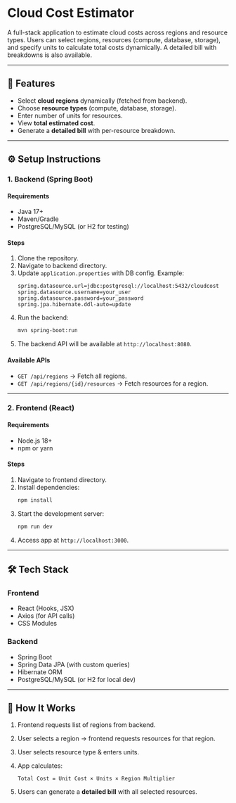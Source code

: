 # Cloud Cost Estimator

A full-stack application to estimate cloud costs across regions and resource types. Users can select regions, resources (compute, database, storage), and specify units to calculate total costs dynamically. A detailed bill with breakdowns is also available.  


---

## 📌 Features  

- Select **cloud regions** dynamically (fetched from backend).  
- Choose **resource types** (compute, database, storage).  
- Enter number of units for resources.  
- View **total estimated cost**.  
- Generate a **detailed bill** with per-resource breakdown.  

---

## ⚙️ Setup Instructions  

### 1. Backend (Spring Boot)  

#### Requirements  
- Java 17+  
- Maven/Gradle  
- PostgreSQL/MySQL (or H2 for testing)  

#### Steps  
1. Clone the repository.  
2. Navigate to backend directory.  
3. Update `application.properties` with DB config. Example:  
   ```properties
   spring.datasource.url=jdbc:postgresql://localhost:5432/cloudcost
   spring.datasource.username=your_user
   spring.datasource.password=your_password
   spring.jpa.hibernate.ddl-auto=update
   ```  
4. Run the backend:  
   ```bash
   mvn spring-boot:run
   ```  
5. The backend API will be available at `http://localhost:8080`.  

#### Available APIs  
- `GET /api/regions` → Fetch all regions.  
- `GET /api/regions/{id}/resources` → Fetch resources for a region.  

---

### 2. Frontend (React)  

#### Requirements  
- Node.js 18+  
- npm or yarn  

#### Steps  
1. Navigate to frontend directory.  
2. Install dependencies:  
   ```bash
   npm install
   ```  
3. Start the development server:  
   ```bash
   npm run dev
   ```  
4. Access app at `http://localhost:3000`.  

---

## 🛠 Tech Stack  

### Frontend  
- React (Hooks, JSX)  
- Axios (for API calls)  
- CSS Modules  

### Backend  
- Spring Boot  
- Spring Data JPA (with custom queries)  
- Hibernate ORM  
- PostgreSQL/MySQL (or H2 for local dev)  

---


## 🚀 How It Works  

1. Frontend requests list of regions from backend.  
2. User selects a region → frontend requests resources for that region.  
3. User selects resource type & enters units.  
4. App calculates:  

   ```
   Total Cost = Unit Cost × Units × Region Multiplier
   ```  

5. Users can generate a **detailed bill** with all selected resources.  